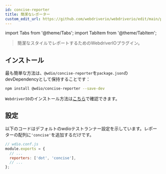 ```yaml
---
id: concise-reporter
title: 簡潔なレポーター
custom_edit_url: https://github.com/webdriverio/webdriverio/edit/main/packages/wdio-concise-reporter/README.md
---
```


import Tabs from '@theme/Tabs';
import TabItem from '@theme/TabItem';

> 簡潔なスタイルでレポートするためのWebdriverIOプラグイン。

## インストール

最も簡単な方法は、`@wdio/concise-reporter`を`package.json`のdevDependencyとして保持することです：

```sh
npm install @wdio/concise-reporter --save-dev
```

`WebdriverIO`のインストール方法は[こちら](https://webdriver.io/docs/gettingstarted)で確認できます。

## 設定

以下のコードはデフォルトのwdioテストランナー設定を示しています。レポーターの配列に`'concise'`を追加するだけです。

```js
// wdio.conf.js
module.exports = {
  // ...
  reporters: ['dot', 'concise'],
  // ...
};
```